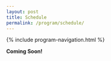 ```yaml
---
layout: post
title: Schedule
permalink: /program/schedule/
---
```


{% include program-navigation.html %}

**Coming Soon!**
